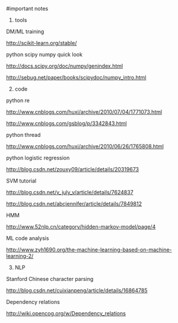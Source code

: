 #important notes

1) tools

DM/ML training 

http://scikit-learn.org/stable/

python scipy numpy quick look

http://docs.scipy.org/doc/numpy/genindex.html

http://sebug.net/paper/books/scipydoc/numpy_intro.html

2) code

python re

http://www.cnblogs.com/huxi/archive/2010/07/04/1771073.html

http://www.cnblogs.com/gsblog/p/3342843.html

python thread

http://www.cnblogs.com/huxi/archive/2010/06/26/1765808.html


python logistic regression

http://blog.csdn.net/zouxy09/article/details/20319673

SVM tutorial

http://blog.csdn.net/v_july_v/article/details/7624837

http://blog.csdn.net/abcjennifer/article/details/7849812

HMM

http://www.52nlp.cn/category/hidden-markov-model/page/4

ML code analysis

http://www.zyh1690.org/the-machine-learning-based-on-machine-learning-2/

3) NLP

Stanford Chinese character parsing

http://blog.csdn.net/cuixianpeng/article/details/16864785

Dependency relations

http://wiki.opencog.org/w/Dependency_relations


